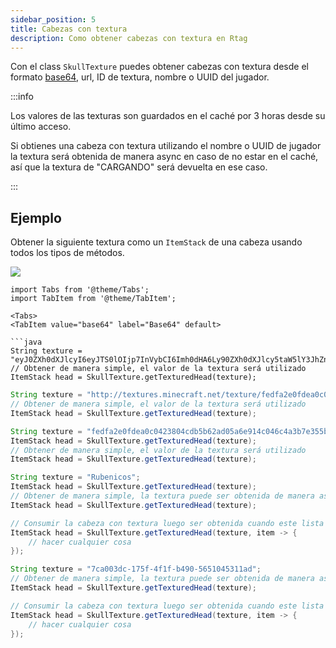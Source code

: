 ```yaml
---
sidebar_position: 5
title: Cabezas con textura
description: Como obtener cabezas con textura en Rtag
---
```


Con el class `SkullTexture` puedes obtener cabezas con textura desde el formato [base64](https://en.wikipedia.org/wiki/Base64), url, ID de textura, nombre o UUID del jugador.

:::info

Los valores de las texturas son guardados en el caché por 3 horas desde su último acceso.

Si obtienes una cabeza con textura utilizando el nombre o UUID de jugador la textura será obtenida de manera async en caso de no estar en el caché, así que la textura de "CARGANDO" será devuelta en ese caso.

:::

## Ejemplo

Obtener la siguiente textura como un `ItemStack` de una cabeza usando todos los tipos de métodos.

![](http://textures.minecraft.net/texture/fedfa2e0fdea0c0423804cdb5b62ad05a6e914c046c4a3b7e355bf81269125fd)

```mdx-code-block
import Tabs from '@theme/Tabs';
import TabItem from '@theme/TabItem';

<Tabs>
<TabItem value="base64" label="Base64" default>

```java
String texture = "eyJ0ZXh0dXJlcyI6eyJTS0lOIjp7InVybCI6Imh0dHA6Ly90ZXh0dXJlcy5taW5lY3JhZnQubmV0L3RleHR1cmUvZmVkZmEyZTBmZGVhMGMwNDIzODA0Y2RiNWI2MmFkMDVhNmU5MTRjMDQ2YzRhM2I3ZTM1NWJmODEyNjkxMjVmZCJ9fQ==";
// Obtener de manera simple, el valor de la textura será utilizado
ItemStack head = SkullTexture.getTexturedHead(texture);
```

</TabItem>
<TabItem value="url" label="URL">

```java
String texture = "http://textures.minecraft.net/texture/fedfa2e0fdea0c0423804cdb5b62ad05a6e914c046c4a3b7e355bf81269125fd";
// Obtener de manera simple, el valor de la textura será utilizado
ItemStack head = SkullTexture.getTexturedHead(texture);
```

</TabItem>
<TabItem value="texture" label="ID de la textura">

```java
String texture = "fedfa2e0fdea0c0423804cdb5b62ad05a6e914c046c4a3b7e355bf81269125fd";
ItemStack head = SkullTexture.getTexturedHead(texture);
// Obtener de manera simple, el valor de la textura será utilizado
ItemStack head = SkullTexture.getTexturedHead(texture);
```

</TabItem>
<TabItem value="name" label="Nombre">

```java
String texture = "Rubenicos";
ItemStack head = SkullTexture.getTexturedHead(texture);
// Obtener de manera simple, la textura puede ser obtenida de manera async
ItemStack head = SkullTexture.getTexturedHead(texture);

// Consumir la cabeza con textura luego ser obtenida cuando este lista para se utilizada
ItemStack head = SkullTexture.getTexturedHead(texture, item -> {
    // hacer cualquier cosa
});
```

</TabItem>
<TabItem value="uuid" label="UUID">

```java
String texture = "7ca003dc-175f-4f1f-b490-5651045311ad";
// Obtener de manera simple, la textura puede ser obtenida de manera async
ItemStack head = SkullTexture.getTexturedHead(texture);

// Consumir la cabeza con textura luego ser obtenida cuando este lista para se utilizada
ItemStack head = SkullTexture.getTexturedHead(texture, item -> {
    // hacer cualquier cosa
});
```

</TabItem>
</Tabs>